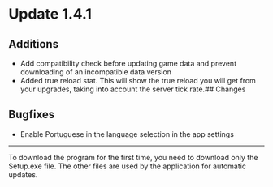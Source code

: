 # Update 1.4.1

## Additions
- Add compatibility check before updating game data and prevent downloading of an incompatible data version
- Added true reload stat. This will show the true reload you will get from your upgrades, taking into account the server tick rate.## Changes


## Bugfixes
- Enable Portuguese in the language selection in the app settings
___
To download the program for the first time, you need to download only the Setup.exe file. The other files are used by the application for automatic updates.

